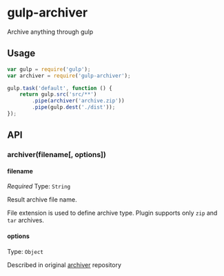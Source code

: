 # gulp-archiver
Archive anything through gulp

## Usage

```js
var gulp = require('gulp');
var archiver = require('gulp-archiver');

gulp.task('default', function () {
	return gulp.src('src/**')
		.pipe(archiver('archive.zip'))
		.pipe(gulp.dest('./dist'));
});
```

## API

### archiver(filename[, options])

#### filename

*Required*
Type: `String`

Result archive file name.

File extension is used to define archive type. Plugin supports only `zip` and `tar` archives.

#### options

Type: `Object`

Described in original [archiver](https://github.com/archiverjs/node-archiver#zip) repository
